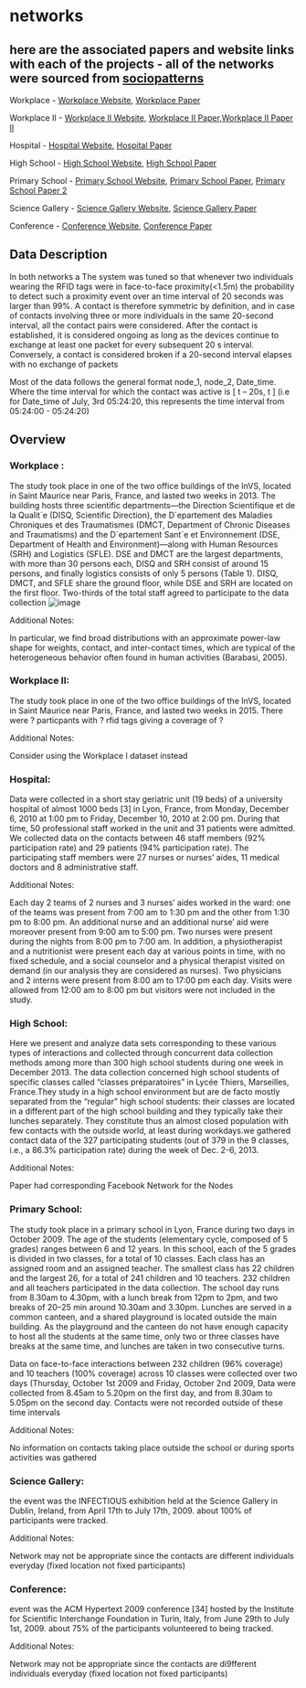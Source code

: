 # networks
here are the associated papers and website links with each of the projects - all of the networks were sourced from [sociopatterns](http://www.sociopatterns.org/)
---------------------------------------------------------------------------------------------------
Workplace - [Workplace Website](http://www.sociopatterns.org/datasets/contacts-in-a-workplace/), [Workplace Paper](https://www.cambridge.org/core/journals/network-science/article/abs/data-on-facetoface-contacts-in-an-office-building-suggest-a-lowcost-vaccination-strategy-based-on-community-linkers/18AB49AB4F2AEA33CE7501F06ADBC8E8)

Workplace II - [Workplace II Website](http://www.sociopatterns.org/datasets/test/), [Workplace II Paper](http://www.sociopatterns.org/publications/can-co-location-be-used-as-a-proxy-for-face-to-face-contacts/),[Workplace II Paper II](https://epjdatascience.springeropen.com/articles/10.1140/epjds/s13688-018-0140-1)

Hospital - [Hospital Website](http://www.sociopatterns.org/datasets/hospital-ward-dynamic-contact-network/), [Hospital Paper](https://journals.plos.org/plosone/article?id=10.1371/journal.pone.0073970)

High School - [High School Website](http://www.sociopatterns.org/datasets/high-school-contact-and-friendship-networks/), [High School Paper](https://journals.plos.org/plosone/article?id=10.1371/journal.pone.0136497)

Primary School - [Primary School Website](http://www.sociopatterns.org/datasets/primary-school-temporal-network-data/), [Primary School Paper](https://journals.plos.org/plosone/article?id=10.1371/journal.pone.0023176), [Primary School Paper 2](https://bmcinfectdis.biomedcentral.com/articles/10.1186/s12879-014-0695-9)

Science Gallery - [Science Gallery Website](http://www.sociopatterns.org/datasets/infectious-sociopatterns-dynamic-contact-networks/), [Science Gallery Paper](https://arxiv.org/pdf/1006.1260)

Conference - [Conference Website](http://www.sociopatterns.org/datasets/hypertext-2009-dynamic-contact-network/), [Conference Paper](https://arxiv.org/pdf/1006.1260)

## Data Description 
In both networks a The system was tuned so that whenever two individuals wearing the RFID tags were in face-to-face proximity(<1.5m) the probability to detect such a proximity event over an time interval of 20 seconds was larger than 99%. A contact is therefore symmetric by definition, and in case of contacts involving three or more individuals in the same 20-second interval, all the contact pairs were considered. After the contact is established, it is considered ongoing as long as the devices continue to exchange at least one packet for every subsequent 20 s interval. Conversely, a contact is considered broken if a 20-second interval elapses with no exchange of packets

Most of the data follows the general format node_1, node_2, Date_time. Where the time interval for which the contact was active is [ t – 20s, t ] (i.e for Date_time of July, 3rd 05:24:20, this represents the time interval from 05:24:00 - 05:24:20) 

## Overview

### Workplace :

The study took place in one of the two office buildings of the InVS, located in Saint
Maurice near Paris, France, and lasted two weeks in 2013. The building hosts three scientific
departments—the Direction Scientifique et de la Qualit´e (DISQ, Scientific Direction),
the D´epartement des Maladies Chroniques et des Traumatismes (DMCT, Department
of Chronic Diseases and Traumatisms) and the D´epartement Sant´e et Environnement
(DSE, Department of Health and Environment)—along with Human Resources
(SRH) and Logistics (SFLE). DSE and DMCT are the largest departments, with
more than 30 persons each, DISQ and SRH consist of around 15 persons, and
finally logistics consists of only 5 persons (Table 1). DISQ, DMCT, and SFLE share
the ground floor, while DSE and SRH are located on the first floor.
Two-thirds of the total staff agreed to participate to the data collection
![image](https://github.com/user-attachments/assets/843b4057-efd4-4419-84db-8a3b3907247e)

Additional Notes: 

In particular, we find broad distributions with an approximate power-law shape for
weights, contact, and inter-contact times, which are typical of the heterogeneous
behavior often found in human activities (Barabasi, 2005).


### Workplace II:

The study took place in one of the two office buildings of the InVS, located in Saint
Maurice near Paris, France, and lasted two weeks in 2015. There were ? particpants with ? rfid tags giving a coverage of ? 

Additional Notes:

Consider using the Workplace I dataset instead 

### Hospital:

Data were collected in a short stay geriatric unit (19 beds) of a university hospital of almost 1000 beds [3] in Lyon, France, from Monday, December 6, 2010 at 1∶00 pm to Friday, December 10, 2010 at 2∶00 pm. During that time, 50 professional staff worked in the unit and 31 patients were admitted. We collected data on the contacts between 46 staff members (92% participation rate) and 29 patients (94% participation rate). The participating staff members were 27 nurses or nurses’ aides, 11 medical doctors and 8 administrative staff.

Additional Notes: 

Each day 2 teams of 2 nurses and 3 nurses’ aides worked in the ward: one of the teams was present from 7∶00 am to 1∶30 pm and the other from 1∶30 pm to 8∶00 pm. An additional nurse and an additional nurse’ aid were moreover present from 9∶00 am to 5∶00 pm. Two nurses were present during the nights from 8∶00 pm to 7∶00 am. In addition, a physiotherapist and a nutritionist were present each day at various points in time, with no fixed schedule, and a social counselor and a physical therapist visited on demand (in our analysis they are considered as nurses). Two physicians and 2 interns were present from 8∶00 am to 17∶00 pm each day. Visits were allowed from 12∶00 am to 8∶00 pm but visitors were not included in the study.

### High School: 

Here we present and analyze data sets corresponding to these various types of interactions and collected through concurrent data collection methods among more than 300 high school students during one week in December 2013. The data collection concerned high school students of specific classes called “classes préparatoires” in Lycée Thiers, Marseilles, France.They study in a high school environment but are de facto mostly separated from the “regular” high school students: their classes are located in a different part of the high school building and they typically take their lunches separately. They constitute thus an almost closed population with few contacts with the outside world, at least during workdays.we gathered contact data of the 327 participating students (out of 379 in the 9 classes, i.e., a 86.3% participation rate) during the week of Dec. 2-6, 2013.

Additional Notes:

Paper had corresponding Facebook Network for the Nodes 

### Primary School: 

The study took place in a primary school in Lyon, France during two days in October 2009. The age of the students (elementary cycle, composed of 5 grades) ranges between 6 and 12 years. In this school, each of the 5 grades is divided in two classes, for a total of 10 classes. Each class has an assigned room and an assigned teacher. The smallest class has 22 children and the largest 26, for a total of 241 children and 10 teachers. 232 children and all teachers participated in the data collection. The school day runs from 8.30am to 4.30pm, with a lunch break from 12pm to 2pm, and two breaks of 20–25 min around 10.30am and 3.30pm. Lunches are served in a common canteen, and a shared playground is located outside the main building. As the playground and the canteen do not have enough capacity to host all the students at the same time, only two or three classes have breaks at the same time, and lunches are taken in two consecutive turns.

Data on face-to-face interactions between 232 children (96% coverage) and 10 teachers (100% coverage) across 10 classes were collected over two days (Thursday, October 1st 2009 and Friday, October 2nd 2009,  Data were collected from 8.45am to 5.20pm on the first day, and from 8.30am to 5.05pm on the second day. Contacts were not recorded outside of these time intervals

Additional Notes:

No information on contacts taking place outside the school or during sports activities was gathered

### Science Gallery:

the event was the INFECTIOUS exhibition held at the Science Gallery in Dublin, Ireland, from April 17th to July 17th, 2009. about 100% of participants were tracked.

Additional Notes: 

Network may not be appropriate since the contacts are different individuals everyday (fixed location not fixed participants) 

### Conference:

event was the ACM Hypertext 2009 conference [34] hosted by the Institute for Scientific Interchange Foundation
in Turin, Italy, from June 29th to July 1st, 2009. about 75% of the participants volunteered to being tracked. 

Additional Notes: 

Network may not be appropriate since the contacts are di9fferent individuals everyday (fixed location not fixed participants) 
